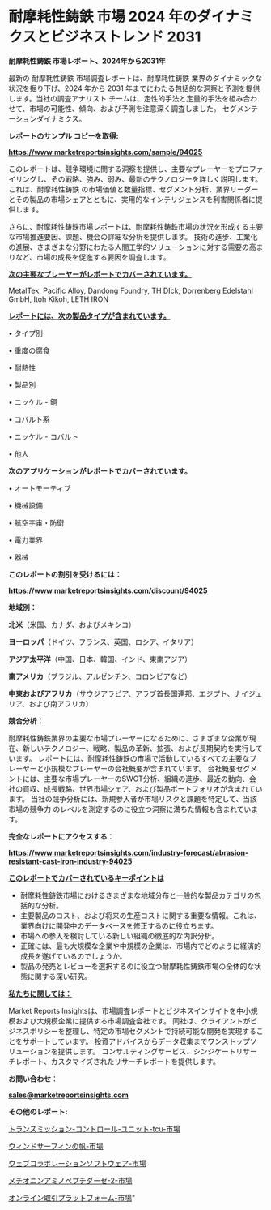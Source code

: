 # 耐摩耗性鋳鉄 市場 2024 年のダイナミクスとビジネストレンド 2031

<strong>耐摩耗性鋳鉄 市場レポート、2024年から2031年</strong>

最新の 耐摩耗性鋳鉄 市場調査レポートは、耐摩耗性鋳鉄 業界のダイナミックな状況を掘り下げ、2024 年から 2031 年までにわたる包括的な洞察と予測を提供します。当社の調査アナリスト チームは、定性的手法と定量的手法を組み合わせて、市場の可能性、傾向、および予測を注意深く調査しました。 セグメンテーションダイナミクス。



<strong>レポートのサンプル コピーを取得:</strong> <a href=https://www.marketreportsinsights.com/sample/94025>

<strong><u>https://www.marketreportsinsights.com/sample/94025</u></strong></a>

このレポートは、競争環境に関する洞察を提供し、主要なプレーヤーをプロファイリングし、その戦略、強み、弱み、最新のテクノロジーを詳しく説明します。 これは、耐摩耗性鋳鉄 の市場価値と数量指標、セグメント分析、業界リーダーとその製品の市場シェアとともに、実用的なインテリジェンスを利害関係者に提供します。

さらに、耐摩耗性鋳鉄市場レポートは、耐摩耗性鋳鉄市場の状況を形成する主要な市場推進要因、課題、機会の詳細な分析を提供します。 技術の進歩、工業化の進展、さまざまな分野にわたる人間工学的ソリューションに対する需要の高まりなど、市場の成長を促進する要因を調査します。



<strong><u>次の主要なプレーヤーがレポートでカバーされています。</u></strong>

MetalTek, Pacific Alloy, Dandong Foundry, TH DIck, Dorrenberg Edelstahl GmbH, Itoh Kikoh, LETH IRON



<strong><u><b>レポートには、次の製品タイプが含まれています。</b></u></strong>

• タイプ別

• 重度の腐食

• 耐熱性

• 製品別

• ニッケル - 銅

• コバルト系

• ニッケル - コバルト

• 他人



<strong><b>次のアプリケーションがレポートでカバーされています。</b></strong>

• オートモーティブ

• 機械設備

• 航空宇宙・防衛

• 電力業界

• 器械



<strong><b>このレポートの割引を受けるには：</b></strong><a href=https://www.marketreportsinsights.com/discount/94025>

<strong><u>https://www.marketreportsinsights.com/discount/94025</u></strong></a>



<strong>地域別：</strong>



<strong>北米</strong>（米国、カナダ、およびメキシコ）



<strong>ヨーロッパ</strong>（ドイツ、フランス、英国、ロシア、イタリア）



<strong>アジア太平洋</strong>（中国、日本、韓国、インド、東南アジア）



<strong>南アメリカ</strong>（ブラジル、アルゼンチン、コロンビアなど）



<strong>中東およびアフリカ</strong>（サウジアラビア、アラブ首長国連邦、エジプト、ナイジェリア、および南アフリカ）



<strong>競合分析：</strong>

耐摩耗性鋳鉄業界の主要な市場プレーヤーになるために、さまざまな企業が現在、新しいテクノロジー、戦略、製品の革新、拡張、および長期契約を実行しています。 レポートには、耐摩耗性鋳鉄の市場で活動しているすべての主要なプレーヤーと小規模なプレーヤーの会社概要が含まれています。 会社概要セグメントには、主要な市場プレーヤーのSWOT分析、組織の進歩、最近の動向、会社の買収、成長戦略、世界市場シェア、および製品ポートフォリオが含まれています。 当社の競争分析には、新規参入者が市場リスクと課題を特定して、当該市場の競争力 のレベルを測定するのに役立つ洞察に満ちた情報も含まれています。



<strong>完全なレポートにアクセスする</strong>：

<a href=https://www.marketreportsinsights.com/industry-forecast/abrasion-resistant-cast-iron-industry-94025>

<strong><u>https://www.marketreportsinsights.com/industry-forecast/abrasion-resistant-cast-iron-industry-94025</u></strong></a>



<strong><u><b>このレポートでカバーされているキーポイントは</b></u></strong>
<ul>
  <li>耐摩耗性鋳鉄市場におけるさまざまな地域分布と一般的な製品カテゴリの包括的な分析。</li>
  <li>主要製品のコスト、および将来の生産コストに関する重要な情報。これは、業界向けに開発中のデータベースを修正するのに役立ちます。</li>
  <li>市場への参入を検討している新しい組織の徹底的な内訳分析。</li>
  <li>正確には、最も大規模な企業や中規模の企業は、市場内でどのように経済的成長を遂げているのでしょうか。</li>
  <li>製品の発売とレビューを選択するのに役立つ耐摩耗性鋳鉄市場の全体的な状態に関する深い研究。</li>
</ul>


<strong><u><b>私たちに関しては：</b></u></strong>

Market Reports Insightsは、市場調査レポートとビジネスインサイトを中小規模および大規模企業に提供する市場調査会社です。 同社は、クライアントがビジネスポリシーを整理し、特定の市場セグメントで持続可能な開発を実現することをサポートしています。 投資アドバイスからデータ収集までワンストップソリューションを提供します。 コンサルティングサービス、シンジケートリサーチレポート、カスタマイズされたリサーチレポートを提供します。



<strong><b>お問い合わせ</b></strong>：

<a href=mailto:sales@marketreportsinsights.com>

<strong><u>sales@marketreportsinsights.com</u></strong></a>



<strong>その他のレポート:</strong>

<a href=https://www.linkedin.com/pulse/トランスミッション-コントロール-ユニット-tcu-市場-2023-最新の-u3zof/>トランスミッション-コントロール-ユニット-tcu-市場</a>

<a href=https://www.linkedin.com/pulse/ウィンドサーフィンの帆-市場-2023-swot-分析と最新イノベーション-2030-pr-news-hub-r2smf/>ウィンドサーフィンの帆-市場</a>

<a href=https://www.linkedin.com/pulse/ウェブコラボレーションソフトウェア-市場-2023-swot-分析と最新イノベーション-zsedf/>ウェブコラボレーションソフトウェア-市場</a>

<a href=https://www.linkedin.com/pulse/メチオニンアミノペプチダーゼ-2-市場-2023-競争分析と事業成長-2030-pr-news-hub-zyt3f/>メチオニンアミノペプチダーゼ-2-市場</a>

<a href=https://www.linkedin.com/pulse/オンライン取引プラットフォーム-市場-2023-年のダイナミクスとビジネストレンド-ifnqf/>オンライン取引プラットフォーム-市場</a>"
